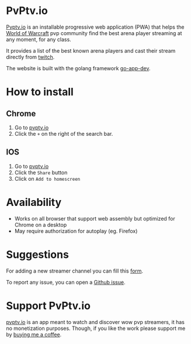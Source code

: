 # PvPtv.io
[Pvptv.io](Pvptv.io) is an installable progressive web application (PWA) that helps the [World of Warcraft](https://worldofwarcraft.com/) pvp community find the best arena player streaming at any moment, for any class.

It provides a list of the best known arena players and cast their stream directly from [twitch](twitch.com).

The website is built with the golang framework [go-app-dev](https://go-app.dev/).

# How to install

## Chrome

1. Go to [pvptv.io](pvptv.io)
2. Click the ```+``` on the right of the search bar.

## IOS
1. Go to [pvptv.io](pvptv.io)
2. Click the ```Share``` button
3. Click on ```Add to homescreen```

# Availability
- Works on all browser that support web assembly but optimized for Chrome on a desktop
- May require authorization for autoplay (eg. Firefox)

# Suggestions

For adding a new streamer channel you can fill this [form](https://forms.gle/y5wj532gvtgwWkca6).

To report any issue, you can open a [Github issue](https://github.com/hnouts/pvptv/issues).

# Support PvPtv.io
[pvptv.io](pvptv.io) is an app meant to watch and discover wow pvp streamers, it has no monetization purposes.
Though, if you like the work please support me by [buying me a coffee](https://www.buymeacoffee.com/hugodev).